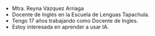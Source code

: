 

- Mtra. Reyna Vázquez Arriaga
- Docente de Inglés en la Escuela de Lenguas Tapachula.
- Tengo 17 años trabajando como Docente de Ingles.
- Estoy interesada en aprender a usar IA.

<!---
ReyVA10/ReyVA10 is a ✨ special ✨ repository because its `README.md` (this file) appears on your GitHub profile.
You can click the Preview link to take a look at your changes.
--->
